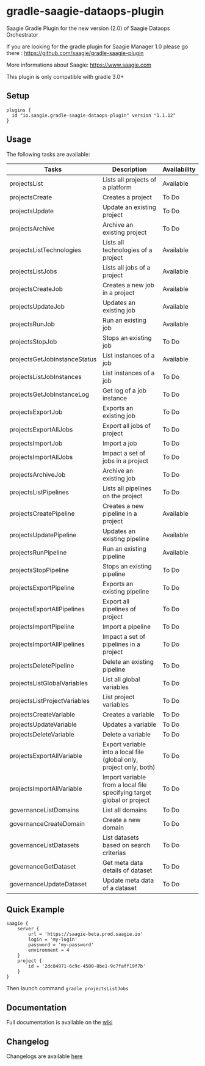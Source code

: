 # gradle-saagie-dataops-plugin
Saagie Gradle Plugin for the new version (2.0) of Saagie Dataops Orchestrator

If you are looking for the gradle plugin for Saagie Manager 1.0 please go there : https://github.com/saagie/gradle-saagie-plugin

More informations about Saagie: https://www.saagie.com

This plugin is only compatible with gradle 3.0+

## Setup

```
plugins {
  id "io.saagie.gradle-saagie-dataops-plugin" version "1.1.12"
}
```

## Usage

The following tasks are available:

| Tasks                             | Description                                                             | Availability |
|-----------------------------------|-------------------------------------------------------------------------|--------------|
| projectsList                      | Lists all projects of a platform                                        | Available    |
| projectsCreate                    | Creates a project                                                       | To Do        |
| projectsUpdate                    | Update an existing project                                              | To Do        |
| projectsArchive                   | Archive an existing project                                             | To Do        |
| projectsListTechnologies          | Lists all technologies of a project                                     | Available    |
| projectsListJobs                  | Lists all jobs of a project                                             | Available    |
| projectsCreateJob                 | Creates a new job in a project                                          | Available    |
| projectsUpdateJob                 | Updates an existing job                                                 | Available    |
| projectsRunJob                    | Run an existing job                                                     | Available    |
| projectsStopJob                   | Stops an existing job                                                   | To Do        |
| projectsGetJobInstanceStatus      | List instances of a job                                                 | Available    |
| projectsListJobInstances          | List instances of a job                                                 | To Do        |
| projectsGetJobInstanceLog         | Get log of a job instance                                               | To Do        |
| projectsExportJob                 | Exports an existing job                                                 | To Do        |
| projectsExportAllJobs             | Export all jobs of project                                              | To Do        |
| projectsImportJob                 | Import a job                                                            | To Do        |
| projectsImportAllJobs             | Impact a set of jobs in a project                                       | To Do        |
| projectsArchiveJob                | Archive an existing job                                                 | To Do        |
| projectsListPipelines             | Lists all pipelines on the project                                      | To Do        |
| projectsCreatePipeline            | Creates a new pipeline in a project                                     | Available    |
| projectsUpdatePipeline            | Updates an existing pipeline                                            | Available    |
| projectsRunPipeline               | Run an existing pipeline                                                | Available    |
| projectsStopPipeline              | Stops an existing pipeline                                              | To Do        |
| projectsExportPipeline            | Exports an existing pipeline                                            | To Do        |
| projectsExportAllPipelines        | Export all pipelines of project                                         | To Do        |
| projectsImportPipeline            | Import a pipeline                                                       | To Do        |
| projectsImportAllPipelines        | Impact a set of pipelines in a project                                  | To Do        |
| projectsDeletePipeline            | Delete an existing pipeline                                             | To Do        |
| projectsListGlobalVariables       | List all global variables                                               | To Do        |
| projectsListProjectVariables      | List project variables                                                  | To Do        |
| projectsCreateVariable            | Creates a variable                                                      | To Do        |
| projectsUpdateVariable            | Updates a variable                                                      | To Do        |
| projectsDeleteVariable            | Delete a variable                                                       | To Do        |
| projectsExportAllVariable         | Export variable into a local file (global only, project only, both)     | To Do        |
| projectsImportAllVariable         | Import variable from a local file specifying target global or project   | To Do        |
| governanceListDomains             | List all domains                                                        | To Do        |
| governanceCreateDomain            | Create a new domain                                                     | To Do        |
| governanceListDatasets            | List datasets based on search criterias                                 | To Do        |
| governanceGetDataset              | Get meta data details of dataset                                        | To Do        |
| governanceUpdateDataset           | Update meta data of a dataset                                           | To Do        |



## Quick Example
```
saagie {
    server {
        url = 'https://saagie-beta.prod.saagie.io'
        login = 'my-login'
        password = 'my-password'
        environment = 4
    }
    project {
        id = '2dc84971-6c9c-4500-8be1-9c7faff19f7b'
    }
}
```
Then launch command ```gradle projectsListJobs```

## Documentation
Full documentation is available on the [wiki](https://github.com/saagie/gradle-saagie-dataops-plugin/wiki)

## Changelog

Changelogs are available [here](https://github.com/saagie/gradle-saagie-dataops-plugin/releases)
